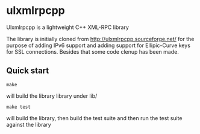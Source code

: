 ulxmlrpcpp
==========

Ulxmlrpcpp is a lightweight C++ XML-RPC library

The library is initially cloned from http://ulxmlrpcpp.sourceforge.net/ for the purpose of adding IPv6 support and adding support for Ellipic-Curve keys for SSL connections. Besides that some code clenup has been made.


Quick start
----------------

<code>make</code>

will build the library library under lib/<your-platform>

<code>make test</code>

will build the library, then build the test suite and then run the test suite against the library
